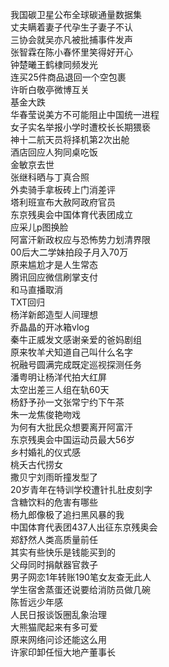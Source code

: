 我国碳卫星公布全球碳通量数据集  
丈夫瞒着妻子代孕生子妻子不认  
三协会就吴亦凡被批捕事件发声  
张智霖在陈小春怀里笑得好开心  
钟楚曦王鹤棣同频发光  
连买25件商品退回一个空包裹  
许昕白敬亭微博互关  
基金大跌  
华春莹说美方不可能阻止中国统一进程  
女子实名举报小学时遭校长长期猥亵  
神十二航天员将择机第2次出舱  
酒店回应人狗同桌吃饭  
金敏京去世  
张继科晒与丁真合照  
外卖骑手拿板砖上门消差评  
塔利班宣布大赦阿政府官员  
东京残奥会中国体育代表团成立  
应采儿p图换脸  
阿富汗新政权应与恐怖势力划清界限  
00后大二学妹拍段子月入70万  
原来尴尬才是人生常态  
腾讯回应微信刷掌支付  
和马直播取消  
TXT回归  
杨洋新郎造型人间理想  
乔晶晶的开冰箱vlog  
秦牛正威发文感谢亲爱的爸妈剧组  
原来牧羊犬知道自己叫什么名字  
祝融号圆满完成既定巡视探测任务  
潘粤明让杨洋代拍大红屏  
太空出差三人组在轨60天  
杨舒予孙一文张常宁约下午茶  
朱一龙焦俊艳吻戏  
为何有大批民众想要离开阿富汗  
东京残奥会中国运动员最大56岁  
乡村婚礼的仪式感  
桃夭古代捞女  
撒贝宁刘雨昕撞发型了  
20岁青年在特训学校遭针扎肚皮刻字  
含糖饮料的危害有哪些  
杨九郎像极了追扫黑风暴的我  
中国体育代表团437人出征东京残奥会  
郑舒然人类高质量前任  
其实有些快乐是钱能买到的  
父母同时捐献器官救子  
男子网恋1年转账190笔女友查无此人  
学生宿舍蒸蛋还说要给消防员做几碗  
陈哲远少年感  
人民日报谈饭圈乱象治理  
大熊猫爬起来有多可爱  
原来网络问诊还能这么用  
许家印卸任恒大地产董事长  
